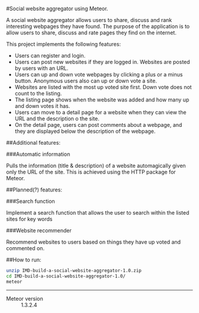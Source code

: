 #Social website aggregator using Meteor. 

A social website aggregator allows users to share, discuss and rank interesting webpages they have found. The purpose of the application is to allow users to share, discuss and rate pages they find on the internet.

This project implements the following features:

* Users can register and login.
* Users can post new websites if they are logged in. Websites are posted by users with an URL.
* Users can up and down vote webpages by clicking a plus or a minus button. Anonymous users also can up or down vote a site.
* Websites are listed with the most up voted site first. Down vote does not count to the listing.
* The listing page shows when the website was added and how many up and down votes it has.
* Users can move to a detail page for a website when they can view the URL and the description o the site.
* On the detail page, users can post comments about a webpage, and they are displayed below the description of the webpage.

##Additional features:

###Automatic information

Pulls the information (title & description) of a website automagically given only the URL of the site. This is achieved using the HTTP package for Meteor.

##Planned(?) features:

###Search function

Implement a search function that allows the user to search within the listed sites for key words

###Website recommender

Recommend websites to users based on things they have up voted and commented on.

##How to run:
```bash
unzip IMD-build-a-social-website-aggregator-1.0.zip
cd IMD-build-a-social-website-aggregator-1.0/
meteor
```
-----

<dl>
  <dt>Meteor version</dt>
  <dd>1.3.2.4<dd>
</dl>
